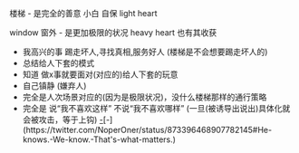 
楼梯 - 是完全的善意 小白 自保 light heart

window 窗外 - 是更加极限的状况 heavy heart 也有其收获

- 我高兴的事 踢走坏人,寻找真相[,](https://twitter.com/World_Wide_Wob/status/873393595256102912)服务好人 (楼梯是不会想要踢走坏人的)
- 总结给人下套的模式
- 知道 做x事就要面对(对应的)给人下套的玩意
- 自己镇静 (嫌弃人)
- 完全是人次场景对应的(因为是极限状况)，没什么楼梯那样的通行策略
- 完全是 说“我不喜欢这样” 不说“我不喜欢哪样” (一旦(被诱导出说出)具体化就会被攻击，等于上钩) [-](https://twitter.com/Kimborania/status/873395764357091328#只说'我不喜欢这样',不说'我不喜欢哪样')[-](https://twitter.com/NoperOner/status/873396468907782145#He-knows.-We-know.-That's-what-matters.)


